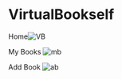 # VirtualBookself

Home![VB](https://user-images.githubusercontent.com/79715106/206867613-0ee78741-2562-42b8-bdc4-2c9cc0415dc1.png)

My Books
![mb](https://user-images.githubusercontent.com/79715106/206868453-d3a92c29-7e5e-4d83-9c4f-39db5d58d785.png)

Add Book
![ab](https://user-images.githubusercontent.com/79715106/206868460-acb1fd5f-88d7-41e9-9158-979c251c496d.png)
